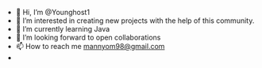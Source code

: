 - 👋 Hi, I’m @Younghost1
- 👀 I’m interested in creating new projects with the help of this community.
- 🌱 I’m currently learning Java
- 💞️ I’m looking forward to open collaborations 
- 📫 How to reach me mannyom98@gmail.com
- 

<!---
Younghost1/Younghost1 is a ✨ special ✨ repository because its `README.md` (this file) appears on your GitHub profile.
You can click the Preview link to take a look at your changes.
--->
